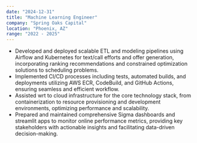 ```yaml
---
date: "2024-12-31"
title: "Machine Learning Engineer"
company: "Spring Oaks Capital"
location: "Phoenix, AZ"
range: "2022 - 2025"
---
```


- Developed and deployed scalable ETL and modeling pipelines using Airflow and Kubernetes for text/call efforts and offer generation, incorporating ranking recommendations and constrained optimization solutions to scheduling problems.
- Implemented CI/CD processes including tests, automated builds, and deployments utilizing AWS ECR, CodeBuild, and GitHub Actions, ensuring seamless and efficient workflow.
- Assisted wrt to cloud infrastructure for the core technology stack, from containerization to resource provisioning and development environments, optimizing performance and scalability.
- Prepared and maintained comprehensive Sigma dashboards and streamlit apps to monitor online performance metrics, providing key stakeholders with actionable insights and facilitating data-driven decision-making.
